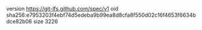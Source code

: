 version https://git-lfs.github.com/spec/v1
oid sha256:e7953203f4ebf74d5edeba9b99ea8d8cfa8f550d02c16f4653f6634bdce82b06
size 3226
